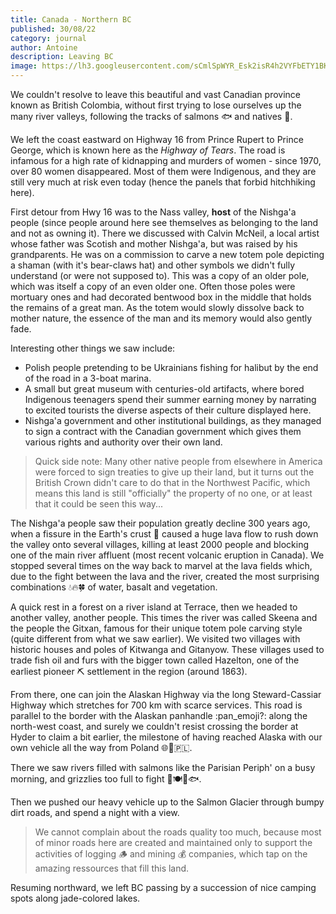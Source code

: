 ```yaml
---
title: Canada - Northern BC
published: 30/08/22
category: journal
author: Antoine
description: Leaving BC
image: https://lh3.googleusercontent.com/sCmlSpWYR_Esk2isR4h2VYFbETY1BK4W5eBeNXTNLB9txkaZ7mNwhBxmktyBgMRfdVLpo8XVCzX2dETgfervYaFv4iEPGYsdiQuGo3QTThnAli--m1B15PNTMAMtmksJZvBzq3hYcA=w1500-h1000-no
---
```


We couldn't resolve to leave this beautiful and vast Canadian province known as British Colombia, without first trying to lose ourselves up the many river valleys, following the tracks of salmons 🐟 and natives 🎣.

We left the coast eastward on Highway 16 from Prince Rupert to Prince George, which is known here as the _Highway of Tears_. The road is infamous for a high rate of kidnapping and murders of women - since 1970, over 80 women disappeared. Most of them were Indigenous, and they are still very much at risk even today (hence the panels that forbid hitchhiking here).

First detour from Hwy 16 was to the Nass valley, **host** of the Nishga'a people (since people around here see themselves as belonging to the land and not as owning it). There we discussed with Calvin McNeil, a local artist whose father was Scotish and mother Nishga'a, but was raised by his grandparents. He was on a commission to carve a new totem pole depicting a shaman (with it's bear-claws hat) and other symbols we didn't fully understand (or were not supposed to). This was a copy of an older pole, which was itself a copy of an even older one. Often those poles were mortuary ones and had decorated bentwood box in the middle that holds the remains of a great man. As the totem would slowly dissolve back to mother nature, the essence of the man and its memory would also gently fade.

Interesting other things we saw include:

- Polish people pretending to be Ukrainians fishing for halibut by the end of the road in a 3-boat marina.
- A small but great museum with centuries-old artifacts, where bored Indigenous teenagers spend their summer earning money by narrating to excited tourists the diverse aspects of their culture displayed here.
- Nishga'a government and other institutional buildings, as they managed to sign a contract with the Canadian government which gives them various rights and authority over their own land.

> Quick side note: Many other native people from elsewhere in America were forced to sign treaties to give up their land, but it turns out the British Crown didn't care to do that in the Northwest Pacific, which means this land is still "officially" the property of no one, or at least that it could be seen this way...

The Nishga'a people saw their population greatly decline 300 years ago, when a fissure in the Earth's crust 🌋 caused a huge lava flow to rush down the valley onto several villages, killing at least 2000 people and blocking one of the main river affluent (most recent volcanic eruption in Canada). We stopped several times on the way back to marvel at the lava fields which, due to the fight between the lava and the river, created the most surprising combinations 💧🔥🍀 of water, basalt and vegetation.

A quick rest in a forest on a river island at Terrace, then we headed to another valley, another people. This times the river was called Skeena and the people the Gitxan, famous for their unique totem pole carving style (quite different from what we saw earlier). We visited two villages with historic houses and poles of Kitwanga and Gitanyow. These villages used to trade fish oil and furs with the bigger town called Hazelton, one of the earliest pioneer ⛏️ settlement in the region (around 1863).

From there, one can join the Alaskan Highway via the long Steward-Cassiar Highway which stretches for 700 km with scarce services. This road is parallel to the border with the Alaskan panhandle :pan_emoji?: along the north-west coast, and surely we couldn't resist crossing the border at Hyder to claim a bit earlier, the milestone of having reached Alaska with our own vehicle all the way from Poland 🌐🤙🇵🇱.

There we saw rivers filled with salmons like the Parisian Periph' on a busy morning, and grizzlies too full to fight 🐻🍽️🚥🐟.

Then we pushed our heavy vehicle up to the Salmon Glacier through bumpy dirt roads, and spend a night with a view.

> We cannot complain about the roads quality too much, because most of minor roads here are created and maintained only to support the activities of logging 🪵 and mining 💰 companies, which tap on the amazing ressources that fill this land.

Resuming northward, we left BC passing by a succession of nice camping spots along jade-colored lakes.
